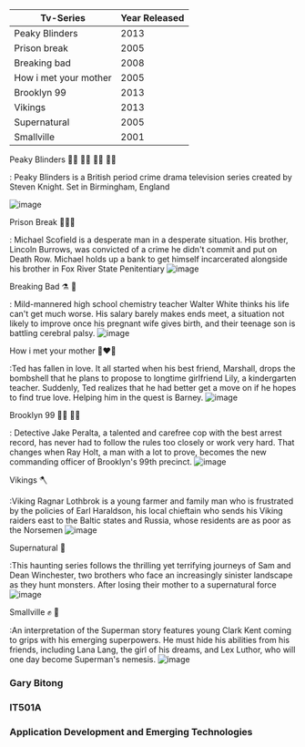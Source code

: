 | Tv-Series | Year Released |
| ----------- | ----------- |
| Peaky Blinders | 2013 |
| Prison break| 2005 |
| Breaking bad | 2008 |
| How i met your mother | 2005 |
| Brooklyn 99 | 2013 |
| Vikings | 2013 |
| Supernatural | 2005 |
| Smallville | 2001 |

Peaky Blinders 🕴🏽 🕴🏽 🕴🏽 🕴🏽

: Peaky Blinders is a British period crime drama television series created by Steven Knight. Set in Birmingham, England

![image](https://user-images.githubusercontent.com/102339933/206897294-f2bd9e88-eff9-4fb2-96c5-18f687a86e05.png)

Prison Break 👨🏽‍🦲 

: Michael Scofield is a desperate man in a desperate situation. His brother, Lincoln Burrows, was convicted of a crime he didn't commit and put on Death Row. Michael holds up a bank to get himself incarcerated alongside his brother in Fox River State Penitentiary
![image](https://user-images.githubusercontent.com/102339933/206897260-1e47eb63-63f8-4e80-bc9a-2b802bd4f0aa.png)

Breaking Bad ⚗️ 🧪

: Mild-mannered high school chemistry teacher Walter White thinks his life can't get much worse. His salary barely makes ends meet, a situation not likely to improve once his pregnant wife gives birth, and their teenage son is battling cerebral palsy.
![image](https://user-images.githubusercontent.com/102339933/206897359-c1c5c1de-b89f-4a18-8097-47407531237d.png)

How i met your mother 👩‍❤️‍👨

:Ted has fallen in love. It all started when his best friend, Marshall, drops the bombshell that he plans to propose to longtime girlfriend Lily, a kindergarten teacher. Suddenly, Ted realizes that he had better get a move on if he hopes to find true love. Helping him in the quest is Barney.
![image](https://user-images.githubusercontent.com/102339933/206897382-4a752f1e-7ec3-43f2-9a07-44a3cff3df99.png)

Brooklyn 99 👮‍♂️ 👮‍♀️

: Detective Jake Peralta, a talented and carefree cop with the best arrest record, has never had to follow the rules too closely or work very hard. That changes when Ray Holt, a man with a lot to prove, becomes the new commanding officer of Brooklyn's 99th precinct.
![image](https://user-images.githubusercontent.com/102339933/206897405-46f268c2-5223-45ef-bf3f-891c95af58f5.png)

Vikings 🪓

:Viking Ragnar Lothbrok is a young farmer and family man who is frustrated by the policies of Earl Haraldson, his local chieftain who sends his Viking raiders east to the Baltic states and Russia, whose residents are as poor as the Norsemen
![image](https://user-images.githubusercontent.com/102339933/206897423-611d8a4a-5284-4cac-810d-b9b205be6fe1.png)

Supernatural 👻

:This haunting series follows the thrilling yet terrifying journeys of Sam and Dean Winchester, two brothers who face an increasingly sinister landscape as they hunt monsters. After losing their mother to a supernatural force
![image](https://user-images.githubusercontent.com/102339933/206897445-d05681c6-a367-4854-97f5-77dfe981dea2.png)

Smallville ✊ 🥶

:An interpretation of the Superman story features young Clark Kent coming to grips with his emerging superpowers. He must hide his abilities from his friends, including Lana Lang, the girl of his dreams, and Lex Luthor, who will one day become Superman's nemesis.
![image](https://user-images.githubusercontent.com/102339933/206897468-fa88a8c5-6add-435c-b4a6-30fd2121e2b6.png)


### Gary Bitong
### IT501A
### Application Development and Emerging Technologies
